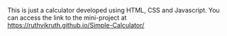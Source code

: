 This is just a calculator developed using HTML, CSS and Javascript. You can access the link to the mini-project at https://ruthvikruth.github.io/Simple-Calculator/
